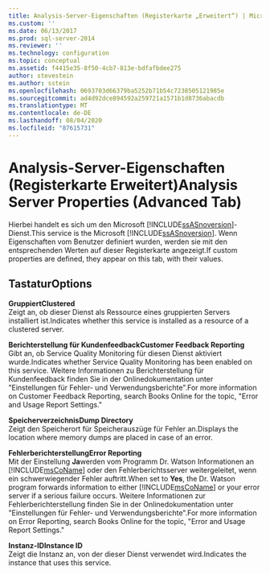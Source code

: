 ```yaml
---
title: Analysis-Server-Eigenschaften (Registerkarte „Erweitert“) | Microsoft-Dokumentation
ms.custom: ''
ms.date: 06/13/2017
ms.prod: sql-server-2014
ms.reviewer: ''
ms.technology: configuration
ms.topic: conceptual
ms.assetid: f4415e35-8f50-4cb7-813e-bdfafbdee275
author: stevestein
ms.author: sstein
ms.openlocfilehash: 0693703d66379ba5252b71b54c7238505121985e
ms.sourcegitcommit: ad4d92dce894592a259721a1571b1d8736abacdb
ms.translationtype: MT
ms.contentlocale: de-DE
ms.lasthandoff: 08/04/2020
ms.locfileid: "87615731"
---
```

# <a name="analysis-server-properties-advanced-tab"></a><span data-ttu-id="a3831-102">Analysis-Server-Eigenschaften (Registerkarte Erweitert)</span><span class="sxs-lookup"><span data-stu-id="a3831-102">Analysis Server Properties (Advanced Tab)</span></span>
  <span data-ttu-id="a3831-103">Hierbei handelt es sich um den Microsoft [!INCLUDE[ssASnoversion](../../includes/ssasnoversion-md.md)]-Dienst.</span><span class="sxs-lookup"><span data-stu-id="a3831-103">This service is the Microsoft [!INCLUDE[ssASnoversion](../../includes/ssasnoversion-md.md)].</span></span> <span data-ttu-id="a3831-104">Wenn Eigenschaften vom Benutzer definiert wurden, werden sie mit den entsprechenden Werten auf dieser Registerkarte angezeigt.</span><span class="sxs-lookup"><span data-stu-id="a3831-104">If custom properties are defined, they appear on this tab, with their values.</span></span>  
  
## <a name="options"></a><span data-ttu-id="a3831-105">Tastatur</span><span class="sxs-lookup"><span data-stu-id="a3831-105">Options</span></span>  
 <span data-ttu-id="a3831-106">**Gruppiert**</span><span class="sxs-lookup"><span data-stu-id="a3831-106">**Clustered**</span></span>  
 <span data-ttu-id="a3831-107">Zeigt an, ob dieser Dienst als Ressource eines gruppierten Servers installiert ist.</span><span class="sxs-lookup"><span data-stu-id="a3831-107">Indicates whether this service is installed as a resource of a clustered server.</span></span>  
  
 <span data-ttu-id="a3831-108">**Berichterstellung für Kundenfeedback**</span><span class="sxs-lookup"><span data-stu-id="a3831-108">**Customer Feedback Reporting**</span></span>  
 <span data-ttu-id="a3831-109">Gibt an, ob Service Quality Monitoring für diesen Dienst aktiviert wurde.</span><span class="sxs-lookup"><span data-stu-id="a3831-109">Indicates whether Service Quality Monitoring has been enabled on this service.</span></span> <span data-ttu-id="a3831-110">Weitere Informationen zu Berichterstellung für Kundenfeedback finden Sie in der Onlinedokumentation unter "Einstellungen für Fehler- und Verwendungsberichte".</span><span class="sxs-lookup"><span data-stu-id="a3831-110">For more information on Customer Feedback Reporting, search Books Online for the topic, "Error and Usage Report Settings."</span></span>  
  
 <span data-ttu-id="a3831-111">**Speicherverzeichnis**</span><span class="sxs-lookup"><span data-stu-id="a3831-111">**Dump Directory**</span></span>  
 <span data-ttu-id="a3831-112">Zeigt den Speicherort für Speicherauszüge für Fehler an.</span><span class="sxs-lookup"><span data-stu-id="a3831-112">Displays the location where memory dumps are placed in case of an error.</span></span>  
  
 <span data-ttu-id="a3831-113">**Fehlerberichterstellung**</span><span class="sxs-lookup"><span data-stu-id="a3831-113">**Error Reporting**</span></span>  
 <span data-ttu-id="a3831-114">Mit der Einstellung **Ja**werden vom Programm Dr. Watson Informationen an [!INCLUDE[msCoName](../../includes/msconame-md.md)] oder den Fehlerberichtsserver weitergeleitet, wenn ein schwerwiegender Fehler auftritt.</span><span class="sxs-lookup"><span data-stu-id="a3831-114">When set to **Yes**, the Dr. Watson program forwards information to either [!INCLUDE[msCoName](../../includes/msconame-md.md)] or your error server if a serious failure occurs.</span></span> <span data-ttu-id="a3831-115">Weitere Informationen zur Fehlerberichterstellung finden Sie in der Onlinedokumentation unter "Einstellungen für Fehler- und Verwendungsberichte".</span><span class="sxs-lookup"><span data-stu-id="a3831-115">For more information on Error Reporting, search Books Online for the topic, "Error and Usage Report Settings."</span></span>  
  
 <span data-ttu-id="a3831-116">**Instanz-ID**</span><span class="sxs-lookup"><span data-stu-id="a3831-116">**Instance ID**</span></span>  
 <span data-ttu-id="a3831-117">Zeigt die Instanz an, von der dieser Dienst verwendet wird.</span><span class="sxs-lookup"><span data-stu-id="a3831-117">Indicates the instance that uses this service.</span></span>  
  
  
